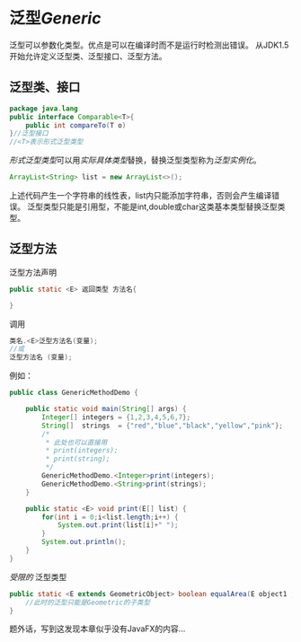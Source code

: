 # 泛型*Generic*

泛型可以参数化类型。优点是可以在编译时而不是运行时检测出错误。
从JDK1.5开始允许定义泛型类、泛型接口、泛型方法。

## 泛型类、接口

```java
package java.lang
public interface Comparable<T>{
    public int compareTo(T o)
}//泛型接口
//<T>表示形式泛型类型
```

*形式泛型类型*可以用*实际具体类型*替换，替换泛型类型称为*泛型实例化*。

```java
ArrayList<String> list = new ArrayList<>();
```

上述代码产生一个字符串的线性表，list内只能添加字符串，否则会产生编译错误。
泛型类型只能是引用型，不能是int,double或char这类基本类型替换泛型类型。

## 泛型方法

泛型方法声明

```java
public static <E> 返回类型 方法名{

}
```

调用

```java
类名.<E>泛型方法名(变量);
//或
泛型方法名 (变量);
```

例如：

```java
public class GenericMethodDemo {

    public static void main(String[] args) {
        Integer[] integers = {1,2,3,4,5,6,7};
        String[]  strings  = {"red","blue","black","yellow","pink"};
        /*
         * 此处也可以直接用
         * print(integers);
         * print(string);
         */
        GenericMethodDemo.<Integer>print(integers);
        GenericMethodDemo.<String>print(strings);
    }

    public static <E> void print(E[] list) {
        for(int i = 0;i<list.length;i++) {
            System.out.print(list[i]+" ");
        }
        System.out.println();
    }
}
```

*受限的* 泛型类型

```java
public static <E extends GeometricObject> boolean equalArea(E object1 , E object2){
    //此时的泛型只能是Geometric的子类型
}
```

题外话，写到这发现本章似乎没有JavaFX的内容...
